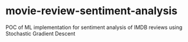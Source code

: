 # movie-review-sentiment-analysis
POC of ML implementation for sentiment analysis of IMDB reviews using Stochastic Gradient Descent
